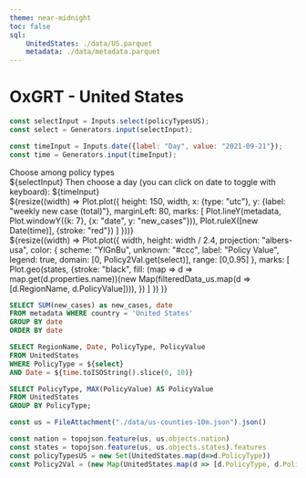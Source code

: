 ```yaml
---
theme: near-midnight
toc: false
sql:
    UnitedStates: ./data/US.parquet
    metadata: ./data/metadata.parquet
---
```



# OxGRT - United States

```js
const selectInput = Inputs.select(policyTypesUS);
const select = Generators.input(selectInput);

const timeInput = Inputs.date({label: "Day", value: "2021-09-21"});
const time = Generators.input(timeInput);
```

<div class="grid grid-cols-3">
    <div>
        Choose among policy types
        <br>
        ${selectInput}
        Then choose a day (you can click on date to toggle with keyboard):
        ${timeInput}
    </div>
    <div class="grid-colspan-2">
            ${resize((width) => Plot.plot({
                height: 150,
                width,
                x: {type: "utc"},
                y: {label: "weekly new case (total)"},
                marginLeft: 80,
                marks: [
                    Plot.lineY(metadata, Plot.windowY({k: 7}, {x: "date", y: "new_cases"})),
                    Plot.ruleX([new Date(time)], {stroke: "red"})
                ]
        }))}
    </div>
</div>
<div>${resize((width) =>
Plot.plot({
        width,
        height: width / 2.4,
  projection: "albers-usa",
  color: {
    scheme: "YlGnBu", 
    unknown: "#ccc", 
    label: "Policy Value", legend: true, 
    domain: [0, Policy2Val.get(select)],
    range: [0,0.95]
},
  marks: [
     Plot.geo(states, {stroke: "black",
        fill: (map => d => map.get(d.properties.name))(new Map(filteredData_us.map(d => [d.RegionName, d.PolicyValue]))),
        })
  ]
})
)}
</div>


```sql id=[...metadata]
SELECT SUM(new_cases) as new_cases, date 
FROM metadata WHERE country = 'United States'
GROUP BY date 
ORDER BY date
```

```sql id=[...filteredData_us]
SELECT RegionName, Date, PolicyType, PolicyValue 
FROM UnitedStates
WHERE PolicyType = ${select}
AND Date = ${time.toISOString().slice(0, 10)}
```

```sql id=[...UnitedStates]
SELECT PolicyType, MAX(PolicyValue) AS PolicyValue
FROM UnitedStates
GROUP BY PolicyType;
```
```js
const us = FileAttachment("./data/us-counties-10m.json").json()
```

```js
const nation = topojson.feature(us, us.objects.nation)
const states = topojson.feature(us, us.objects.states).features
const policyTypesUS = new Set(UnitedStates.map(d=>d.PolicyType))
const Policy2Val = (new Map(UnitedStates.map(d => [d.PolicyType, d.PolicyValue])))
```